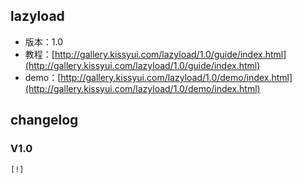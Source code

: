 ## lazyload

* 版本：1.0
* 教程：[http://gallery.kissyui.com/lazyload/1.0/guide/index.html](http://gallery.kissyui.com/lazyload/1.0/guide/index.html)
* demo：[http://gallery.kissyui.com/lazyload/1.0/demo/index.html](http://gallery.kissyui.com/lazyload/1.0/demo/index.html)

## changelog

### V1.0

    [!]


